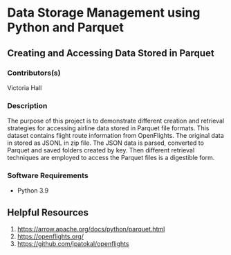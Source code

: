 # Data Storage Management using Python and Parquet
## Creating and Accessing Data Stored in Parquet

### Contributors(s)
Victoria Hall

### Description
The purpose of this project is to demonstrate different creation and retrieval strategies for accessing airline data stored in Parquet file formats.
This dataset contains flight route information from OpenFlights. The original data in stored as JSONL in zip file. The JSON data is parsed, converted to Parquet and saved folders created by key. Then different retrieval techniques are employed to access the Parquet files is a digestible form. 


### Software Requirements
- Python 3.9


## Helpful Resources
1. https://arrow.apache.org/docs/python/parquet.html
2. https://openflights.org/
3. https://github.com/jpatokal/openflights
